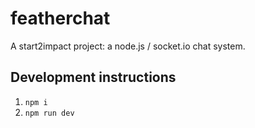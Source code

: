 # featherchat

A start2impact project: a node.js / socket.io chat system.

## Development instructions

1. `npm i`
2. `npm run dev`
